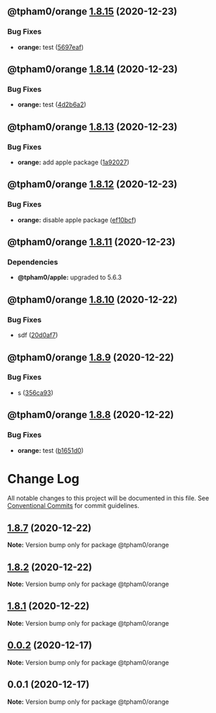 ## @tpham0/orange [1.8.15](https://github.com/zlatanpham/monorepo-semantic-release-demo/compare/@tpham0/orange@1.8.14...@tpham0/orange@1.8.15) (2020-12-23)


### Bug Fixes

* **orange:** test ([5697eaf](https://github.com/zlatanpham/monorepo-semantic-release-demo/commit/5697eafbdc52af4154eb2e37d6779e2f9b02f244))

## @tpham0/orange [1.8.14](https://github.com/zlatanpham/monorepo-semantic-release-demo/compare/@tpham0/orange@1.8.13...@tpham0/orange@1.8.14) (2020-12-23)


### Bug Fixes

* **orange:** test ([4d2b6a2](https://github.com/zlatanpham/monorepo-semantic-release-demo/commit/4d2b6a240deb02c471089d82d86f50ded61d8e48))

## @tpham0/orange [1.8.13](https://github.com/zlatanpham/monorepo-semantic-release-demo/compare/@tpham0/orange@1.8.12...@tpham0/orange@1.8.13) (2020-12-23)


### Bug Fixes

* **orange:** add apple package ([1a92027](https://github.com/zlatanpham/monorepo-semantic-release-demo/commit/1a92027d8a6e520245dd012f96cd1f2b255f7710))

## @tpham0/orange [1.8.12](https://github.com/zlatanpham/monorepo-semantic-release-demo/compare/@tpham0/orange@1.8.11...@tpham0/orange@1.8.12) (2020-12-23)


### Bug Fixes

* **orange:** disable apple package ([ef10bcf](https://github.com/zlatanpham/monorepo-semantic-release-demo/commit/ef10bcfebbea0b287c13e66b5424229fa0142a5b))

## @tpham0/orange [1.8.11](https://github.com/zlatanpham/monorepo-semantic-release-demo/compare/@tpham0/orange@1.8.10...@tpham0/orange@1.8.11) (2020-12-23)





### Dependencies

* **@tpham0/apple:** upgraded to 5.6.3

## @tpham0/orange [1.8.10](https://github.com/zlatanpham/monorepo-semantic-release-demo/compare/@tpham0/orange@1.8.9...@tpham0/orange@1.8.10) (2020-12-22)


### Bug Fixes

* sdf ([20d0af7](https://github.com/zlatanpham/monorepo-semantic-release-demo/commit/20d0af74f45632d96ae3fdfd70695efa1112a4d4))

## @tpham0/orange [1.8.9](https://github.com/zlatanpham/monorepo-semantic-release-demo/compare/@tpham0/orange@1.8.8...@tpham0/orange@1.8.9) (2020-12-22)


### Bug Fixes

* s ([356ca93](https://github.com/zlatanpham/monorepo-semantic-release-demo/commit/356ca937ce5ffebe4b95c3200eb23dec277fe3d7))

## @tpham0/orange [1.8.8](https://github.com/zlatanpham/monorepo-semantic-release-demo/compare/@tpham0/orange@1.8.7...@tpham0/orange@1.8.8) (2020-12-22)


### Bug Fixes

* **orange:** test ([b1651d0](https://github.com/zlatanpham/monorepo-semantic-release-demo/commit/b1651d056dd070be846a852ab06874ac4dbb2716))

# Change Log

All notable changes to this project will be documented in this file.
See [Conventional Commits](https://conventionalcommits.org) for commit guidelines.

## [1.8.7](https://github.com/zlatanpham/monorepo-semantic-release-demo/compare/@tpham0/orange@1.8.6...@tpham0/orange@1.8.7) (2020-12-22)

**Note:** Version bump only for package @tpham0/orange

## [1.8.2](https://github.com/zlatanpham/monorepo-semantic-release-demo/compare/@tpham0/orange@1.8.0...@tpham0/orange@1.8.2) (2020-12-22)

**Note:** Version bump only for package @tpham0/orange

## [1.8.1](https://github.com/zlatanpham/monorepo-semantic-release-demo/compare/@tpham0/orange@1.8.0...@tpham0/orange@1.8.1) (2020-12-22)

**Note:** Version bump only for package @tpham0/orange

## [0.0.2](https://github.com/zlatanpham/monorepo-semantic-release-demo/compare/@tpham0/orange@0.0.1...@tpham0/orange@0.0.2) (2020-12-17)

**Note:** Version bump only for package @tpham0/orange

## 0.0.1 (2020-12-17)

**Note:** Version bump only for package @tpham0/orange

